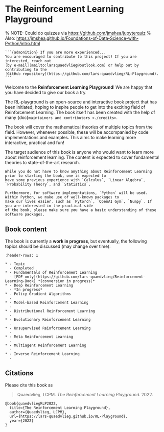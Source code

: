 # The Reinforcement Learning Playground

% NOTE: Could do quizzes via https://github.com/jmshea/jupyterquiz
% Also: https://jmshea.github.io/Foundations-of-Data-Science-with-Python/intro.html

````{margin}
```{admonition} If you are more experienced...
You are encouraged to contribute to this project! If you are interested, reach out 
[by e-mail](mailto:larsquaedvlieg@outlook.com) or help out by contributing to the 
[GitHub repository](https://github.com/lars-quaedvlieg/RL-Playground).
```
````

Welcome to the **Reinforcement Learning Playground**! We are happy that you have decided to give our book a try. 

The RL-playground is an open-source and interactive book project that has been initiated, hoping to inspire people to 
get into the exciting field of Reinforcement Learning. The book itself has been created with the help of many 
{doc}`maintainers and contributors <./credits>`.

The book will cover the mathematical theories of multiple topics from the field. However, whenever possible, 
these will be accompanied by code implementations and examples. This aims to make learning more interactive, practical 
and fun! 

The target audience of this book is anyone who would want to learn more about reinforcement learning. The content is 
expected to cover fundamental theories to state-of-the-art research.

```{tip}
While you do not have to know anything about Reinforcement Learning prior to starting the book, one is expected to
have some previous experience with `Calculus`, `Linear Algebra`, `Probability Theory`, and `Statistics`.

Furthermore, for software implementations, `Python` will be used. Within Python, we make use of well-known packages to 
make our lives easier, such as `Pytorch`, `OpenAI Gym`, `Numpy`. If you are interested in the practical side 
of the book, please make sure you have a basic understanding of these software packages.
```

## Book content

The book is currently a **work in progress**, but eventually, the following topics should be discussed (may change 
over time):

```{list-table}
:header-rows: 1

* - Topic
  - Completed
* - Fundamentals of Reinforcement Learning
  - [PDF only](https://github.com/lars-quaedvlieg/Reinforcement-Learning-Book) *(conversion in progress)*
* - Deep Reinforcement Learning
  - *In progress*
* - Policy Gradient Algorithms
  - 
* - Model-based Reinforcement Learning
  - 
* - Distributional Reinforcement Learning
  - 
* - Evolutionary Reinforcement Learning
  - 
* - Unsupervised Reinforcement Learning
  - 
* - Meta Reinforcement Learning
  - 
* - Multiagent Reinforcement Learning
  - 
* - Inverse Reinforcement Learning
  - 
```

## Citations

Please cite this book as

> Quaedvlieg, LCPM. *The Reinforcement Learning Playground*. 2022.

```
@book{quaedvliegRLP2022,
  title={The Reinforcement Learning Playground},
  author={Quaedvlieg, LCPM},
  url={https://lars-quaedvlieg.github.io/RL-Playground},
  year={2022}
}
```